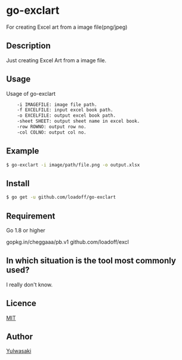 go-exclart
==========

For creating Excel art from a image file(png/jpeg)

## Description

Just creating Excel Art from a image file.

## Usage

Usage of go-exclart
```bash
	-i IMAGEFILE: image file path.
	-f EXCELFILE: input excel book path.
	-o EXCELFILE: output excel book path.
	-sheet SHEET: output sheet name in excel book. 
	-row ROWNO: output row no.
	-col COLNO: output col no.
```

## Example

```bash
$ go-exclart -i image/path/file.png -o output.xlsx
```

## Install

```bash
$ go get -u github.com/loadoff/go-exclart
```

## Requirement

Go 1.8 or higher

gopkg.in/cheggaaa/pb.v1
github.com/loadoff/excl

## In which situation is the tool most commonly used?

I really don't know.

## Licence

[MIT](https://github.com/loadoff/excl/LICENCE)

## Author

[YuIwasaki](https://github.com/loadoff)

